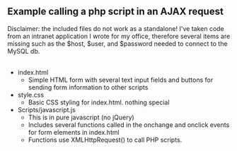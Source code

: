 <h2>Example calling a php script in an AJAX request</h2>
<section>
    Disclaimer: the included files do not work as a standalone! I've taken code from an intranet application I wrote for my office, therefore several items are missing such as the $host, $user, and $password needed to connect to the MySQL db.
</section>
<br>
<section>
  <ul>
    <li>index.html
      <ul><li>Simple HTML form with several text input fields and buttons for sending form information to other scripts</li></ul>
    </li>
    <li>style.css
      <ul><li>Basic CSS styling for index.html. nothing special</li></ul>
    </li>
    <li>Scripts/javascript.js
      <ul>
        <li>This is in pure javascript (no jQuery)</li>
        <li>Includes several functions called in the onchange and onclick events for form elements in index.html</li>
        <li>Functions use XMLHttpRequest() to call PHP scripts. </li>
      </ul>
    </li>
  </ul>
</section>
